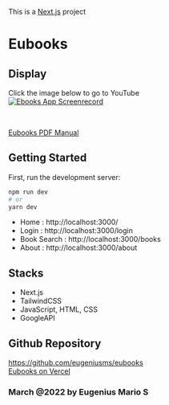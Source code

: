 This is a [Next.js](https://nextjs.org/) project 

# Eubooks

## Display

Click the image below to go to YouTube
<br/>
[![Ebooks App Screenrecord](https://img.youtube.com/vi/Q8oqlaLcpV0/0.jpg)](https://www.youtube.com/watch?v=Q8oqlaLcpV0)

<br/>

[Eubooks PDF Manual](https://drive.google.com/file/d/1WceVN-rsMOiXfvIMwuYyTTrihiyNAK8e/view?usp=sharing)

## Getting Started

First, run the development server:

```bash
npm run dev
# or
yarn dev
```

- Home        : http://localhost:3000/ 
- Login       : http://localhost:3000/login
- Book Search : http://localhost:3000/books
- About       : http://localhost:3000/about 

## Stacks

- Next.js
- TailwindCSS
- JavaScript, HTML, CSS
- GoogleAPI

## Github Repository

https://github.com/eugeniusms/eubooks
<br/>
[Eubooks on Vercel](https://github.com/eugeniusms/eubooks)

### March @2022 by Eugenius Mario S

